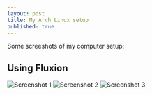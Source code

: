 ```yaml
---
layout: post
title: My Arch Linux setup
published: true
---
```


Some screeshots of my computer setup:

## Using Fluxion

![Screenshot 1]({{site.baseurl}}/images/Screenshot_20180108_120625.png)
![Screenshot 2]({{site.baseurl}}/images/Screenshot_20180108_120742.png)
![Screenshot 3]({{site.baseurl}/images/Screenshot_20180108_120926.png)
